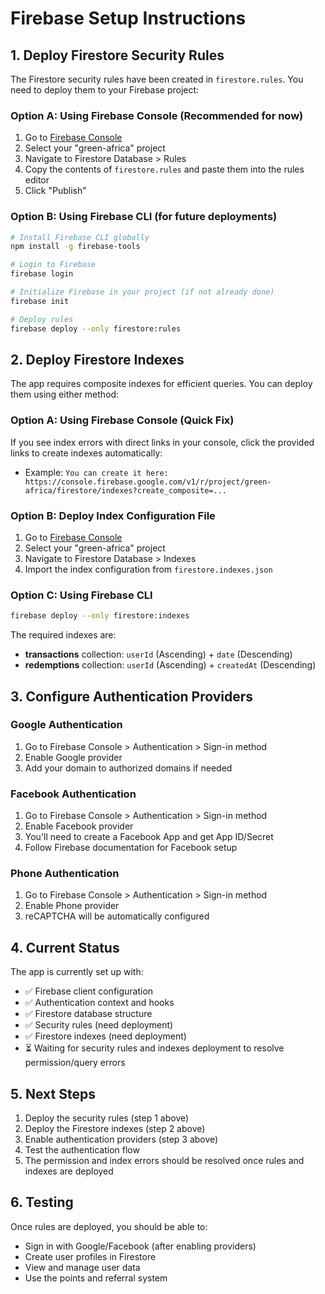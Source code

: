 # Firebase Setup Instructions

## 1. Deploy Firestore Security Rules

The Firestore security rules have been created in `firestore.rules`. You need to deploy them to your Firebase project:

### Option A: Using Firebase Console (Recommended for now)
1. Go to [Firebase Console](https://console.firebase.google.com/)
2. Select your "green-africa" project
3. Navigate to Firestore Database > Rules
4. Copy the contents of `firestore.rules` and paste them into the rules editor
5. Click "Publish"

### Option B: Using Firebase CLI (for future deployments)
```bash
# Install Firebase CLI globally
npm install -g firebase-tools

# Login to Firebase
firebase login

# Initialize Firebase in your project (if not already done)
firebase init

# Deploy rules
firebase deploy --only firestore:rules
```

## 2. Deploy Firestore Indexes

The app requires composite indexes for efficient queries. You can deploy them using either method:

### Option A: Using Firebase Console (Quick Fix)
If you see index errors with direct links in your console, click the provided links to create indexes automatically:
- Example: `You can create it here: https://console.firebase.google.com/v1/r/project/green-africa/firestore/indexes?create_composite=...`

### Option B: Deploy Index Configuration File
1. Go to [Firebase Console](https://console.firebase.google.com/)
2. Select your "green-africa" project  
3. Navigate to Firestore Database > Indexes
4. Import the index configuration from `firestore.indexes.json`

### Option C: Using Firebase CLI
```bash
firebase deploy --only firestore:indexes
```

The required indexes are:
- **transactions** collection: `userId` (Ascending) + `date` (Descending)
- **redemptions** collection: `userId` (Ascending) + `createdAt` (Descending)

## 3. Configure Authentication Providers

### Google Authentication
1. Go to Firebase Console > Authentication > Sign-in method
2. Enable Google provider
3. Add your domain to authorized domains if needed

### Facebook Authentication  
1. Go to Firebase Console > Authentication > Sign-in method
2. Enable Facebook provider
3. You'll need to create a Facebook App and get App ID/Secret
4. Follow Firebase documentation for Facebook setup

### Phone Authentication
1. Go to Firebase Console > Authentication > Sign-in method  
2. Enable Phone provider
3. reCAPTCHA will be automatically configured

## 4. Current Status

The app is currently set up with:
- ✅ Firebase client configuration
- ✅ Authentication context and hooks
- ✅ Firestore database structure
- ✅ Security rules (need deployment)
- ✅ Firestore indexes (need deployment)
- ⏳ Waiting for security rules and indexes deployment to resolve permission/query errors

## 5. Next Steps

1. Deploy the security rules (step 1 above)
2. Deploy the Firestore indexes (step 2 above)
3. Enable authentication providers (step 3 above)  
4. Test the authentication flow
5. The permission and index errors should be resolved once rules and indexes are deployed

## 6. Testing

Once rules are deployed, you should be able to:
- Sign in with Google/Facebook (after enabling providers)
- Create user profiles in Firestore
- View and manage user data
- Use the points and referral system
